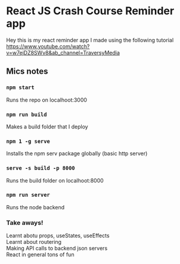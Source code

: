 # React JS Crash Course Reminder app

Hey this is my react reminder app I made using the following tutorial \
https://www.youtube.com/watch?v=w7ejDZ8SWv8&ab_channel=TraversyMedia

## Mics notes

### `npm start` 
Runs the repo on localhoot:3000

### `npm run build` 
Makes a build folder that I deploy

### `npm 1 -g serve` 
Installs the npm serv package globally (basic http server)

### `serve -s build -p 8000` 
Runs the build folder on localhoot:8000

### `npm run server`
Runs the node backend


### Take aways!
Learnt abotu props, useStates, useEffects \
Learnt about routering \
Making API calls to backend json servers \
React in general tons of fun